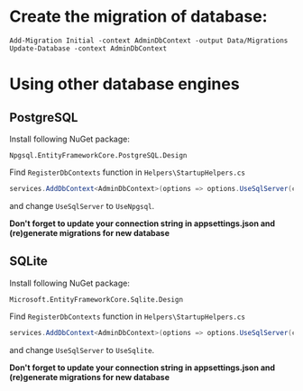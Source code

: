 ﻿# Create the migration of database:

```
Add-Migration Initial -context AdminDbContext -output Data/Migrations
Update-Database -context AdminDbContext
```

# Using other database engines


## PostgreSQL

Install following NuGet package:

```
Npgsql.EntityFrameworkCore.PostgreSQL.Design
```

Find `RegisterDbContexts` function in `Helpers\StartupHelpers.cs`

```csharp
services.AddDbContext<AdminDbContext>(options => options.UseSqlServer(configuration.GetConnectionString(ConfigurationConsts.AdminConnectionStringKey), optionsSql => optionsSql.MigrationsAssembly(migrationsAssembly)));
```

and change  `UseSqlServer` to `UseNpgsql`.

**Don't forget to update your connection string in appsettings.json and (re)generate migrations for new database**


## SQLite


Install following NuGet package:

```
Microsoft.EntityFrameworkCore.Sqlite.Design
```

Find `RegisterDbContexts` function in `Helpers\StartupHelpers.cs`

```csharp
services.AddDbContext<AdminDbContext>(options => options.UseSqlServer(configuration.GetConnectionString(ConfigurationConsts.AdminConnectionStringKey), optionsSql => optionsSql.MigrationsAssembly(migrationsAssembly)));
```

and change  `UseSqlServer` to `UseSqlite`.

**Don't forget to update your connection string in appsettings.json and (re)generate migrations for new database**

